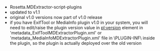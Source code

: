 - Rosetta.MDExtractor-script-plugins
- updated to v1.1
- original v1.0 versions now part of v1.0 release
- if you have ExifTool or MediaInfo plugin v1.0 in your system, you will need to edit/raise the plugin version value in <pl:version> element in 'metadata_ExifToolMDExtractorPlugin.xml' or 'metadata_MediaInfoMDExtractorPlugin.xml' file in \PLUGIN-INF\ inside the plugin, so the plugin is actually deployed over the old version
